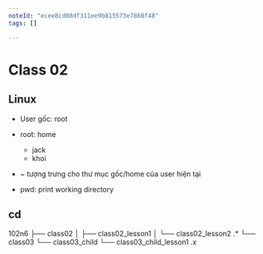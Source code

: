 ```yaml
---
noteId: "ecee8cd08df311ee9b815573e7860f48"
tags: []

---
```


# Class 02

## Linux 

- User gốc: root


- root: home 
  - jack
  - khoi
 
- ~ tượng trưng cho thư mục gốc/home của user hiện tại


- pwd: print working directory


## cd

102n6
├── class02
│   ├── class02_lesson1
│   └── class02_lesson2 .*
└── class03
    └── class03_child
        └── class03_child_lesson1 .x






